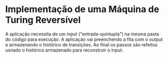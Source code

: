 # Implementação de uma Máquina de Turing Reversível

A aplicação necessita de um input ("entrada-quintupla") na mesma pasta do código para execução.
A aplicação vai preenchendo a fita com o output e armazenando o histórico de transições.
Ao final os passos são refeitos usnado o histórico armazenado para reconstruir o input.
